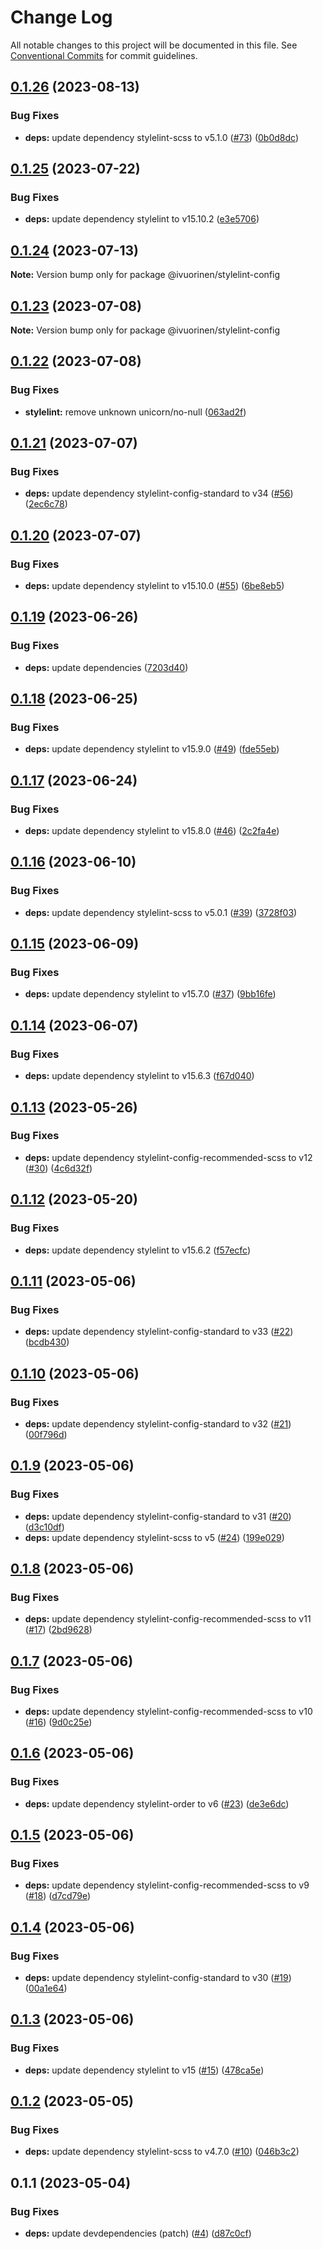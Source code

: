 # Change Log

All notable changes to this project will be documented in this file. See [Conventional Commits](https://conventionalcommits.org) for commit guidelines.

## [0.1.26](https://github.com/ivuorinen/base-configs/compare/@ivuorinen/stylelint-config@0.1.25...@ivuorinen/stylelint-config@0.1.26) (2023-08-13)

### Bug Fixes

- **deps:** update dependency stylelint-scss to v5.1.0 ([#73](https://github.com/ivuorinen/base-configs/issues/73)) ([0b0d8dc](https://github.com/ivuorinen/base-configs/commit/0b0d8dcd7d2edbfee8fab0674de710fd4b75163c))

## [0.1.25](https://github.com/ivuorinen/base-configs/compare/@ivuorinen/stylelint-config@0.1.24...@ivuorinen/stylelint-config@0.1.25) (2023-07-22)

### Bug Fixes

- **deps:** update dependency stylelint to v15.10.2 ([e3e5706](https://github.com/ivuorinen/base-configs/commit/e3e5706186ac27e683e64bf31c8b12f858d47ce1))

## [0.1.24](https://github.com/ivuorinen/base-configs/compare/@ivuorinen/stylelint-config@0.1.23...@ivuorinen/stylelint-config@0.1.24) (2023-07-13)

**Note:** Version bump only for package @ivuorinen/stylelint-config

## [0.1.23](https://github.com/ivuorinen/base-configs/compare/@ivuorinen/stylelint-config@0.1.22...@ivuorinen/stylelint-config@0.1.23) (2023-07-08)

**Note:** Version bump only for package @ivuorinen/stylelint-config

## [0.1.22](https://github.com/ivuorinen/base-configs/compare/@ivuorinen/stylelint-config@0.1.21...@ivuorinen/stylelint-config@0.1.22) (2023-07-08)

### Bug Fixes

- **stylelint:** remove unknown unicorn/no-null ([063ad2f](https://github.com/ivuorinen/base-configs/commit/063ad2fc170ddf7a418fa0e04c2711931a4c2188))

## [0.1.21](https://github.com/ivuorinen/base-configs/compare/@ivuorinen/stylelint-config@0.1.20...@ivuorinen/stylelint-config@0.1.21) (2023-07-07)

### Bug Fixes

- **deps:** update dependency stylelint-config-standard to v34 ([#56](https://github.com/ivuorinen/base-configs/issues/56)) ([2ec6c78](https://github.com/ivuorinen/base-configs/commit/2ec6c788deae6987f4afd6d85bb1bea8d43750ee))

## [0.1.20](https://github.com/ivuorinen/base-configs/compare/@ivuorinen/stylelint-config@0.1.19...@ivuorinen/stylelint-config@0.1.20) (2023-07-07)

### Bug Fixes

- **deps:** update dependency stylelint to v15.10.0 ([#55](https://github.com/ivuorinen/base-configs/issues/55)) ([6be8eb5](https://github.com/ivuorinen/base-configs/commit/6be8eb5e080c6f486d9b5fe984d235fdfc5347c4))

## [0.1.19](https://github.com/ivuorinen/base-configs/compare/@ivuorinen/stylelint-config@0.1.18...@ivuorinen/stylelint-config@0.1.19) (2023-06-26)

### Bug Fixes

- **deps:** update dependencies ([7203d40](https://github.com/ivuorinen/base-configs/commit/7203d40f7ddcf1d5c84e2049bd4c23a837dd6eb6))

## [0.1.18](https://github.com/ivuorinen/base-configs/compare/@ivuorinen/stylelint-config@0.1.17...@ivuorinen/stylelint-config@0.1.18) (2023-06-25)

### Bug Fixes

- **deps:** update dependency stylelint to v15.9.0 ([#49](https://github.com/ivuorinen/base-configs/issues/49)) ([fde55eb](https://github.com/ivuorinen/base-configs/commit/fde55eb3a7b7d5233e0daddc3447c2ba00d7380e))

## [0.1.17](https://github.com/ivuorinen/base-configs/compare/@ivuorinen/stylelint-config@0.1.16...@ivuorinen/stylelint-config@0.1.17) (2023-06-24)

### Bug Fixes

- **deps:** update dependency stylelint to v15.8.0 ([#46](https://github.com/ivuorinen/base-configs/issues/46)) ([2c2fa4e](https://github.com/ivuorinen/base-configs/commit/2c2fa4eee7ee8803f916d7d5331334aebd822b29))

## [0.1.16](https://github.com/ivuorinen/base-configs/compare/@ivuorinen/stylelint-config@0.1.15...@ivuorinen/stylelint-config@0.1.16) (2023-06-10)

### Bug Fixes

- **deps:** update dependency stylelint-scss to v5.0.1 ([#39](https://github.com/ivuorinen/base-configs/issues/39)) ([3728f03](https://github.com/ivuorinen/base-configs/commit/3728f034c59c9764b29603161c569ae67df69fd2))

## [0.1.15](https://github.com/ivuorinen/base-configs/compare/@ivuorinen/stylelint-config@0.1.14...@ivuorinen/stylelint-config@0.1.15) (2023-06-09)

### Bug Fixes

- **deps:** update dependency stylelint to v15.7.0 ([#37](https://github.com/ivuorinen/base-configs/issues/37)) ([9bb16fe](https://github.com/ivuorinen/base-configs/commit/9bb16fe93f04dce92d88a83600136ea0d4b12535))

## [0.1.14](https://github.com/ivuorinen/base-configs/compare/@ivuorinen/stylelint-config@0.1.13...@ivuorinen/stylelint-config@0.1.14) (2023-06-07)

### Bug Fixes

- **deps:** update dependency stylelint to v15.6.3 ([f67d040](https://github.com/ivuorinen/base-configs/commit/f67d0400e9c1f3c73156a9db842c14f14ba8fee3))

## [0.1.13](https://github.com/ivuorinen/base-configs/compare/@ivuorinen/stylelint-config@0.1.12...@ivuorinen/stylelint-config@0.1.13) (2023-05-26)

### Bug Fixes

- **deps:** update dependency stylelint-config-recommended-scss to v12 ([#30](https://github.com/ivuorinen/base-configs/issues/30)) ([4c6d32f](https://github.com/ivuorinen/base-configs/commit/4c6d32ff5ff5164bd5301f5ae9e47972c2947d61))

## [0.1.12](https://github.com/ivuorinen/base-configs/compare/@ivuorinen/stylelint-config@0.1.11...@ivuorinen/stylelint-config@0.1.12) (2023-05-20)

### Bug Fixes

- **deps:** update dependency stylelint to v15.6.2 ([f57ecfc](https://github.com/ivuorinen/base-configs/commit/f57ecfcdba8fe4114b3d89645f1a54e0c830f497))

## [0.1.11](https://github.com/ivuorinen/base-configs/compare/@ivuorinen/stylelint-config@0.1.10...@ivuorinen/stylelint-config@0.1.11) (2023-05-06)

### Bug Fixes

- **deps:** update dependency stylelint-config-standard to v33 ([#22](https://github.com/ivuorinen/base-configs/issues/22)) ([bcdb430](https://github.com/ivuorinen/base-configs/commit/bcdb430b04faf0cb49a0ea67277a4d9be830fef4))

## [0.1.10](https://github.com/ivuorinen/base-configs/compare/@ivuorinen/stylelint-config@0.1.9...@ivuorinen/stylelint-config@0.1.10) (2023-05-06)

### Bug Fixes

- **deps:** update dependency stylelint-config-standard to v32 ([#21](https://github.com/ivuorinen/base-configs/issues/21)) ([00f796d](https://github.com/ivuorinen/base-configs/commit/00f796da2d9c9165ecfeb3655b5a741af43b11de))

## [0.1.9](https://github.com/ivuorinen/base-configs/compare/@ivuorinen/stylelint-config@0.1.8...@ivuorinen/stylelint-config@0.1.9) (2023-05-06)

### Bug Fixes

- **deps:** update dependency stylelint-config-standard to v31 ([#20](https://github.com/ivuorinen/base-configs/issues/20)) ([d3c10df](https://github.com/ivuorinen/base-configs/commit/d3c10df2a753a6b73a1079eef6cbfe8dea3ab4ad))
- **deps:** update dependency stylelint-scss to v5 ([#24](https://github.com/ivuorinen/base-configs/issues/24)) ([199e029](https://github.com/ivuorinen/base-configs/commit/199e02975a7659095015f3bac48f39b6eaac666d))

## [0.1.8](https://github.com/ivuorinen/base-configs/compare/@ivuorinen/stylelint-config@0.1.7...@ivuorinen/stylelint-config@0.1.8) (2023-05-06)

### Bug Fixes

- **deps:** update dependency stylelint-config-recommended-scss to v11 ([#17](https://github.com/ivuorinen/base-configs/issues/17)) ([2bd9628](https://github.com/ivuorinen/base-configs/commit/2bd9628e8d7a175a8f937ec8cd9abc032d884596))

## [0.1.7](https://github.com/ivuorinen/base-configs/compare/@ivuorinen/stylelint-config@0.1.6...@ivuorinen/stylelint-config@0.1.7) (2023-05-06)

### Bug Fixes

- **deps:** update dependency stylelint-config-recommended-scss to v10 ([#16](https://github.com/ivuorinen/base-configs/issues/16)) ([9d0c25e](https://github.com/ivuorinen/base-configs/commit/9d0c25ecd81b5af13f744c00d1b112d6e7792b49))

## [0.1.6](https://github.com/ivuorinen/base-configs/compare/@ivuorinen/stylelint-config@0.1.5...@ivuorinen/stylelint-config@0.1.6) (2023-05-06)

### Bug Fixes

- **deps:** update dependency stylelint-order to v6 ([#23](https://github.com/ivuorinen/base-configs/issues/23)) ([de3e6dc](https://github.com/ivuorinen/base-configs/commit/de3e6dc75f9b63d2b1a19c143f58de2dad312217))

## [0.1.5](https://github.com/ivuorinen/base-configs/compare/@ivuorinen/stylelint-config@0.1.4...@ivuorinen/stylelint-config@0.1.5) (2023-05-06)

### Bug Fixes

- **deps:** update dependency stylelint-config-recommended-scss to v9 ([#18](https://github.com/ivuorinen/base-configs/issues/18)) ([d7cd79e](https://github.com/ivuorinen/base-configs/commit/d7cd79ee14689c3e3592bace768663f69f5dec2d))

## [0.1.4](https://github.com/ivuorinen/base-configs/compare/@ivuorinen/stylelint-config@0.1.3...@ivuorinen/stylelint-config@0.1.4) (2023-05-06)

### Bug Fixes

- **deps:** update dependency stylelint-config-standard to v30 ([#19](https://github.com/ivuorinen/base-configs/issues/19)) ([00a1e64](https://github.com/ivuorinen/base-configs/commit/00a1e64fccd502bc1b1fa18af9a2ce8988648e40))

## [0.1.3](https://github.com/ivuorinen/base-configs/compare/@ivuorinen/stylelint-config@0.1.2...@ivuorinen/stylelint-config@0.1.3) (2023-05-06)

### Bug Fixes

- **deps:** update dependency stylelint to v15 ([#15](https://github.com/ivuorinen/base-configs/issues/15)) ([478ca5e](https://github.com/ivuorinen/base-configs/commit/478ca5e81c9b411eff3d6fac06c7d8e8ee41db6a))

## [0.1.2](https://github.com/ivuorinen/base-configs/compare/@ivuorinen/stylelint-config@0.1.1...@ivuorinen/stylelint-config@0.1.2) (2023-05-05)

### Bug Fixes

- **deps:** update dependency stylelint-scss to v4.7.0 ([#10](https://github.com/ivuorinen/base-configs/issues/10)) ([046b3c2](https://github.com/ivuorinen/base-configs/commit/046b3c206b04d570daaa7de6051d1c90db9aa221))

## 0.1.1 (2023-05-04)

### Bug Fixes

- **deps:** update devdependencies (patch) ([#4](https://github.com/ivuorinen/base-configs/issues/4)) ([d87c0cf](https://github.com/ivuorinen/base-configs/commit/d87c0cf5fd2494b0577086e590b72f4ec7bb30ee))
